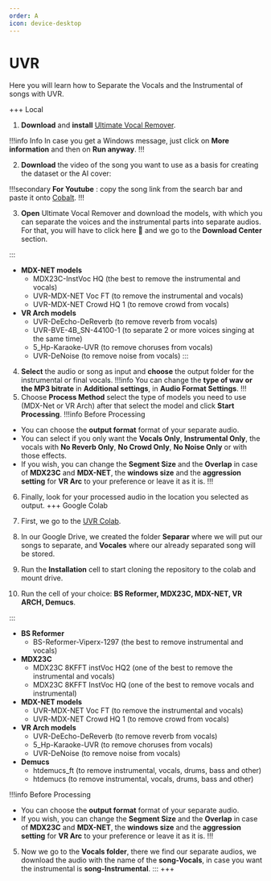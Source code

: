 ```yaml
---
order: A
icon: device-desktop
---
```


# UVR

Here you will learn how to Separate the Vocals and the Instrumental of songs with UVR.

+++ Local
1. **Download** and **install** [Ultimate Vocal Remover](https://github.com/Anjok07/ultimatevocalremovergui/releases/tag/v5.6).

!!!info Info
In case you get a Windows message, just click on **More information** and then on **Run anyway**.
!!!

2. **Download** the video of the song you want to use as a basis for creating the dataset or the AI cover:

!!!secondary
**For Youtube** : copy the song link from the search bar and paste it onto [Cobalt](https://cobalt.tools/).
!!!

3. **Open** Ultimate Vocal Remover and download the models, with which you can separate the voices and the instrumental parts into separate audios. For that, you will have to click here :wrench: and we go to the **Download Center** section.

:::

- **MDX-NET models**
  - MDX23C-InstVoc HQ (the best to remove the instrumental and vocals)
  - UVR-MDX-NET Voc FT (to remove the instrumental and vocals)
  - UVR-MDX-NET Crowd HQ 1 (to remove crowd from vocals)
- **VR Arch models**
  - UVR-DeEcho-DeReverb (to remove reverb from vocals)
  - UVR-BVE-4B_SN-44100-1 (to separate 2 or more voices singing at the same time)
  - 5_Hp-Karaoke-UVR (to remove choruses from vocals)
  - UVR-DeNoise (to remove noise from vocals)
:::

4. **Select** the audio or song as input and **choose** the output folder for the instrumental or final vocals.
!!!info 
You can change the **type of wav or the MP3 bitrate** in **Additional settings**, in **Audio Format Settings**.
!!!
5. Choose **Process Method** select the type of models you need to use (MDX-Net or VR Arch) after that select the model and click **Start Processing**. 
!!!info Before Processing
- You can choose the **output format** format of your separate audio.
- You can select if you only want the **Vocals Only**, **Instrumental Only**, the vocals with **No Reverb Only**, **No Crowd Only**, **No Noise Only** or with those effects.
- If you wish, you can change the **Segment Size** and the **Overlap** in case of **MDX23C** and **MDX-NET**, the **windows size** and the **aggression setting** for **VR Arc** to your preference or leave it as it is.
!!!

6. Finally, look for your processed audio in the location you selected as output.
+++ Google Colab
1. First, we go to the [UVR Colab](https://colab.research.google.com/github/Eddycrack864/UVR5-NO-UI/blob/main/UVR5_NO_UI.ipynb).

2. In our Google Drive, we created the folder **Separar** where we will put our songs to separate, and **Vocales** where our already separated song will be stored.

3. Run the **Installation** cell to start cloning the repository to the colab and mount drive.

4. Run the cell of your choice: **BS Reformer, MDX23C, MDX-NET, VR ARCH, Demucs**.

:::

- **BS Reformer**
  - BS-Reformer-Viperx-1297 (the best to remove instrumental and vocals)
- **MDX23C**
  - MDX23C 8KFFT instVoc HQ2 (one of the best to remove the instrumental and vocals)
  - MDX23C 8KFFT InstVoc HQ (one of the best to remove vocals and instrumental)
- **MDX-NET models**
  - UVR-MDX-NET Voc FT (to remove the instrumental and vocals)
  - UVR-MDX-NET Crowd HQ 1 (to remove crowd from vocals)
- **VR Arch models**
  - UVR-DeEcho-DeReverb (to remove reverb from vocals)
  - 5_Hp-Karaoke-UVR (to remove choruses from vocals)
  - UVR-DeNoise (to remove noise from vocals)
- **Demucs**
  - htdemucs_ft (to remove instrumental, vocals, drums, bass and other)
  - htdemucs (to remove instrumental, vocals, drums, bass and other)

!!!info Before Processing
- You can choose the **output format** format of your separate audio.
- If you wish, you can change the **Segment Size** and the **Overlap** in case of **MDX23C** and **MDX-NET**, the **windows size** and the **aggression setting** for **VR Arc** to your preference or leave it as it is.
!!!

5. Now we go to the **Vocals folder**, there we find our separate audios, we download the audio with the name of the **song-Vocals**, in case you want the instrumental is **song-Instrumental**.
:::
+++ 
